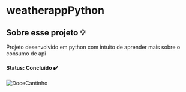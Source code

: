 # weatherappPython

## Sobre esse projeto 💡


Projeto desenvolvido em python com intuito de aprender mais sobre o consumo de api

#### <strong>Status: </strong>Concluído ✔️

![DoceCantinho](assets/prints/inicio.png)
